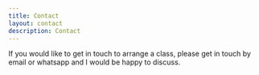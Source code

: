 ```yaml
---
title: Contact
layout: contact
description: Contact
---
```


If you would like to get in touch to arrange a class, please get in touch by email or whatsapp and I would be happy to discuss. 